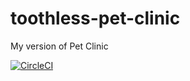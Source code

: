 # toothless-pet-clinic
My version of Pet Clinic


[![CircleCI](https://circleci.com/gh/shubhamshukla7794/toothless-pet-clinic.svg?style=svg)](https://app.circleci.com/pipelines/github/shubhamshukla7794/toothless-pet-clinic)

